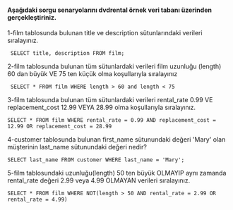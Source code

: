 #### Aşağıdaki sorgu senaryolarını dvdrental örnek veri tabanı üzerinden gerçekleştiriniz.
 1-film tablosunda bulunan title ve description sütunlarındaki verileri sıralayınız.
 
 ` 
SELECT title, description FROM film;
`

2-film tablosunda bulunan tüm sütunlardaki verileri film uzunluğu (length) 60 dan büyük VE 75 ten küçük olma koşullarıyla sıralayınız

 ` 
SELECT * FROM film WHERE length > 60 and length < 75
` 

3-film tablosunda bulunan tüm sütunlardaki verileri rental_rate 0.99 VE replacement_cost 12.99 VEYA 28.99 olma koşullarıyla sıralayınız.

`
SELECT * FROM film WHERE rental_rate = 0.99 AND replacement_cost = 12.99 OR replacement_cost = 28.99
`

4-customer tablosunda bulunan first_name sütunundaki değeri 'Mary' olan müşterinin last_name sütunundaki değeri nedir?

`
SELECT last_name FROM customer WHERE last_name = 'Mary';
`

5-film tablosundaki uzunluğu(length) 50 ten büyük OLMAYIP aynı zamanda rental_rate değeri 2.99 veya 4.99 OLMAYAN verileri sıralayınız.

`
SELECT * FROM film WHERE NOT(length > 50 AND rental_rate = 2.99 OR rental_rate = 4.99)
`
